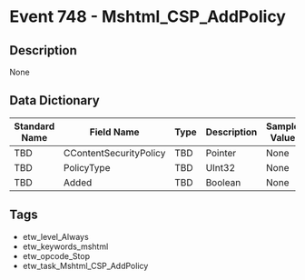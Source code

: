 # Event 748 - Mshtml_CSP_AddPolicy

## Description
None

## Data Dictionary
|Standard Name|Field Name|Type|Description|Sample Value|
|---|---|---|---|---|
|TBD|CContentSecurityPolicy|TBD|Pointer|None|None|
|TBD|PolicyType|TBD|UInt32|None|None|
|TBD|Added|TBD|Boolean|None|None|

## Tags
* etw_level_Always
* etw_keywords_mshtml
* etw_opcode_Stop
* etw_task_Mshtml_CSP_AddPolicy